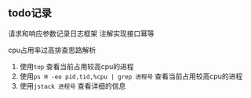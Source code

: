 ## todo记录

请求和响应参数记录日志框架
注解实现接口幂等


cpu占用率过高排查思路解析

1. 使用`top` 查看当前占用较高cpu的进程
2. 使用`ps H -eo pid,tid,%cpu | grep 进程号` 查看当前占用较高cpu的进程
3. 使用`jstack 进程号` 查看详细的信息



